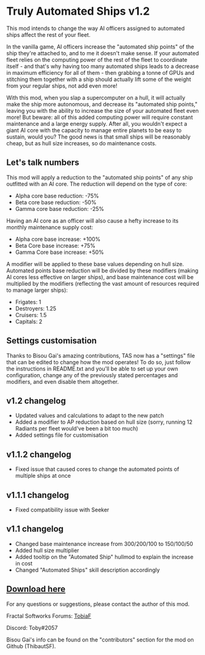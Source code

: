 # Truly Automated Ships v1.2

This mod intends to change the way AI officers assigned to automated ships affect the rest of your fleet.

In the vanilla game, AI officers increase the "automated ship points" of the ship they're attached to, and to me it
doesn't make sense. If your automated fleet relies on the computing power of the rest of the fleet to coordinate itself
\- and that's why having too many automated ships leads to a decrease in maximum efficiency for all of them - then
grabbing a tonne of GPUs and stitching them together with a ship should actually lift some of the weight from your
regular ships, not add even more!

With this mod, when you slap a supercomputer on a hull, it will actually make the ship more autonomous, and decrease
its "automated ship points," leaving you with the ability to increase the size of your automated fleet even more!
But beware: all of this added computing power will require constant maintenance and a large energy supply. After all,
you wouldn't expect a giant AI core with the capacity to manage entire planets to be easy to sustain, would you?
The good news is that small ships will be reasonably cheap, but as hull size increases, so do maintenance costs.

## Let's talk numbers

This mod will apply a reduction to the "automated ship points" of any ship outfitted with an AI core. The reduction will
depend on the type of core:

- Alpha core base reduction: -75%
- Beta core base reduction: -50%
- Gamma core base reduction: -25%

Having an AI core as an officer will also cause a hefty increase to its monthly maintenance supply cost:

- Alpha core base increase: +100%
- Beta Core base increase: +75%
- Gamma Core base increase: +50%

A modifier will be applied to these base values depending on hull size. Automated points base reduction will be divided
by these modifiers (making AI cores less effective on larger ships), and base maintenance cost will be multiplied by the modifiers
(reflecting the vast amount of resources required to manage larger ships):

- Frigates: 1
- Destroyers: 1.25
- Cruisers: 1.5
- Capitals: 2

## Settings customisation

Thanks to Bisou Gai's amazing contributions, TAS now has a "settings" file that can be edited to change how the mod operates!
To do so, just follow the instructions in README.txt and you'll be able to set up your own configuration, change any of the
previously stated percentages and modifiers, and even disable them altogether.

## v1.2 changelog

- Updated values and calculations to adapt to the new patch
- Added a modifier to AP reduction based on hull size (sorry, running 12 Radiants per fleet would've been a bit too much)
- Added settings file for customisation

## v1.1.2 changelog

- Fixed issue that caused cores to change the automated points of multiple ships at once

## v1.1.1 changelog

- Fixed compatibility issue with Seeker

## v1.1 changelog

- Changed base maintenance increase from 300/200/100 to 150/100/50
- Added hull size multiplier
- Added tooltip on the "Automated Ship" hullmod to explain the increase in cost
- Changed "Automated Ships" skill description accordingly

## [Download here](https://github.com/TobiaFi/TrulyAutomatedShips/releases/tag/v1.2)

For any questions or suggestions, please contact the author of this mod.

Fractal Softworks Forums: [TobiaF](https://fractalsoftworks.com/forum/index.php?action=profile;u=15979)

Discord: Toby#2057

Bisou Gai's info can be found on the "contributors" section for the mod on Github (ThibautSF).
